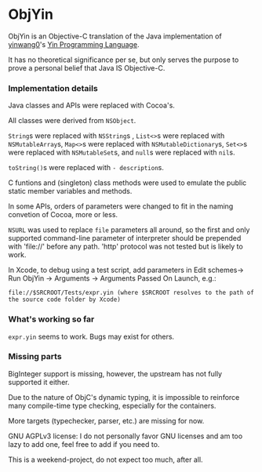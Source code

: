 ObjYin
===

ObjYin is an Objective-C translation of the Java implementation of [yinwang0](https://github.com/yinwang0)'s [Yin Programming Language](https://github.com/yinwang0/yin/).

It has no theoretical significance per se, but only serves the purpose to prove a personal belief that Java IS Objective-C.

### Implementation details

Java classes and APIs were replaced with Cocoa's.

All classes were derived from `NSObject`.

`String`s were replaced with `NSString`s , `List<>`s were replaced with `NSMutableArray`s, `Map<>`s were replaced with `NSMutableDictionary`s, `Set<>`s were replaced with `NSMutableSet`s, and `null`s were replaced with `nil`s.

`toString()`s were replaced with `- description`s.

C funtions and (singleton) class methods were used to emulate the public static member variables and methods.

In some APIs, orders of parameters were changed to fit in the naming convetion of Cocoa, more or less.

`NSURL` was used to replace `file` parameters all around, so the first and only supported command-line parameter of interpreter should be prepended with 'file://' before any path. 'http' protocol was not tested but is likely to work.

In Xcode, to debug using a test script, add parameters in Edit schemes-> Run ObjYin -> Arguments -> Arguments Passed On Launch, e.g.:
  
    file://$SRCROOT/Tests/expr.yin (where $SRCROOT resolves to the path of the source code folder by Xcode)

### What's working so far

`expr.yin` seems to work. Bugs may exist for others.

### Missing parts

BigInteger support is missing, however, the upstream has not fully supported it either.

Due to the nature of ObjC's dynamic typing, it is impossible to reinforce many compile-time type checking, especially for the containers.

More targets (typechecker, parser, etc.) are missing for now.

GNU AGPLv3 license: I do not personally favor GNU licenses and am too lazy to add one, feel free to add if you need to.

This is a weekend-project, do not expect too much, after all.

